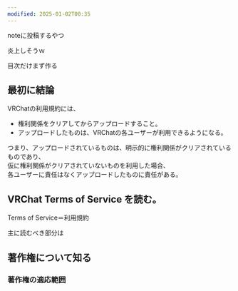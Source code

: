 ```yaml
---
modified: 2025-01-02T00:35
---
```

  

noteに投稿するやつ

炎上しそうｗ

  

  

目次だけまず作る

  

## 最初に結論

VRChatの利用規約には、

- 権利関係をクリアしてからアップロードすること。
- アップロードしたものは、VRChatの各ユーザーが利用できるようになる。

つまり、アップロードされているものは、明示的に権利関係がクリアされているものであり、  
仮に権利関係がクリアされていないものを利用した場合、  
各ユーザーに責任はなくアップロードしたものに責任がある。  

  

## VRChat Terms of Service を読む。

Terms of Service＝利用規約

  

主に読むべき部分は

  

  

  

## 著作権について知る

  

### 著作権の適応範囲